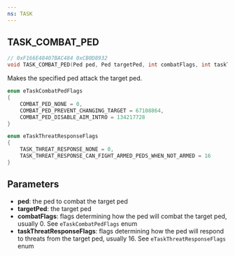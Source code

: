 ```yaml
---
ns: TASK
---
```

## TASK_COMBAT_PED

```c
// 0xF166E48407BAC484 0xCB0D8932
void TASK_COMBAT_PED(Ped ped, Ped targetPed, int combatFlags, int taskThreatResponseFlags);
```

Makes the specified ped attack the target ped.  

```c
enum eTaskCombatPedFlags
{
	COMBAT_PED_NONE = 0,
	COMBAT_PED_PREVENT_CHANGING_TARGET = 67108864,
	COMBAT_PED_DISABLE_AIM_INTRO = 134217728
}

enum eTaskThreatResponseFlags
{
	TASK_THREAT_RESPONSE_NONE = 0,
	TASK_THREAT_RESPONSE_CAN_FIGHT_ARMED_PEDS_WHEN_NOT_ARMED = 16
}
```

## Parameters
* **ped**: the ped to combat the target ped
* **targetPed**: the target ped
* **combatFlags**: flags determining how the ped will combat the target ped, usually 0. See `eTaskCombatPedFlags` enum
* **taskThreatResponseFlags**: flags determining how the ped will respond to threats from the target ped, usually 16. See `eTaskThreatResponseFlags` enum

